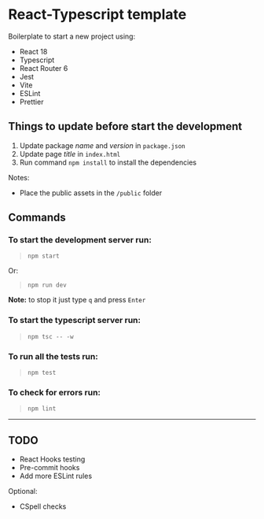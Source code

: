 # React-Typescript template

Boilerplate to start a new project using:

- React 18
- Typescript
- React Router 6
- Jest
- Vite
- ESLint
- Prettier

## Things to update before start the development

1. Update package _name_ and _version_ in `package.json`
2. Update page _title_ in `index.html`
3. Run command `npm install` to install the dependencies

Notes:

- Place the public assets in the `/public` folder

## Commands

### To start the development server run:

> `npm start`

Or:

> `npm run dev`

**Note:** to stop it just type `q` and press `Enter`

### To start the typescript server run:

> `npm tsc -- -w`

### To run all the tests run:

> `npm test`

### To check for errors run:

> `npm lint`

---

## TODO

- React Hooks testing
- Pre-commit hooks
- Add more ESLint rules

Optional:

- CSpell checks

